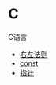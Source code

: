 # C

C语言

+ [右左法则](https://github.com/winfredzen/iOS-Basic/blob/master/C/001_%E5%8F%B3%E5%B7%A6%E6%B3%95%E5%88%99.md)
+ [const](https://github.com/winfredzen/iOS-Basic/blob/master/C/002_const.md)
+ [指针](https://github.com/winfredzen/iOS-Basic/blob/master/C/003_%E6%8C%87%E9%92%88.md)

